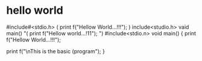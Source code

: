# hello world
#include#<stdio.h>
(
   print f("Hellow World...!!!");
   )
include<studio.h>
vaid main()
"(
   print f("Hellow world...!11");
   ")
#include<stdio.n>
void main()
{
  print f("Hellow World...!!!");
  
  print f("\nThis is the basic (program");
  }

